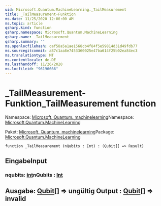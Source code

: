 ```yaml
---
uid: Microsoft.Quantum.MachineLearning._TailMeasurement
title: _TailMeasurement-Funktion
ms.date: 11/25/2020 12:00:00 AM
ms.topic: article
qsharp.kind: function
qsharp.namespace: Microsoft.Quantum.MachineLearning
qsharp.name: _TailMeasurement
qsharp.summary: ''
ms.openlocfilehash: caf58a5a1ae1568cb4f84f5e59814d31d49fdb77
ms.sourcegitcommit: a87c1aa8e7453360025e47ba614f25b02ea84ec3
ms.translationtype: MT
ms.contentlocale: de-DE
ms.lasthandoff: 11/26/2020
ms.locfileid: "96196666"
---
```

# <a name="_tailmeasurement-function"></a><span data-ttu-id="54f1c-102">_TailMeasurement-Funktion</span><span class="sxs-lookup"><span data-stu-id="54f1c-102">_TailMeasurement function</span></span>

<span data-ttu-id="54f1c-103">Namespace: [Microsoft. Quantum. machinelearning](xref:Microsoft.Quantum.MachineLearning)</span><span class="sxs-lookup"><span data-stu-id="54f1c-103">Namespace: [Microsoft.Quantum.MachineLearning](xref:Microsoft.Quantum.MachineLearning)</span></span>

<span data-ttu-id="54f1c-104">Paket: [Microsoft. Quantum. machinelearning](https://nuget.org/packages/Microsoft.Quantum.MachineLearning)</span><span class="sxs-lookup"><span data-stu-id="54f1c-104">Package: [Microsoft.Quantum.MachineLearning](https://nuget.org/packages/Microsoft.Quantum.MachineLearning)</span></span>




```qsharp
function _TailMeasurement (nQubits : Int) : (Qubit[] => Result)
```


## <a name="input"></a><span data-ttu-id="54f1c-105">Eingabe</span><span class="sxs-lookup"><span data-stu-id="54f1c-105">Input</span></span>

### <a name="nqubits--int"></a><span data-ttu-id="54f1c-106">nqubits: [int](xref:microsoft.quantum.lang-ref.int)</span><span class="sxs-lookup"><span data-stu-id="54f1c-106">nQubits : [Int](xref:microsoft.quantum.lang-ref.int)</span></span>





## <a name="output--qubit--__invalidresult__"></a><span data-ttu-id="54f1c-107">Ausgabe: [Qubit](xref:microsoft.quantum.lang-ref.qubit)[] => __ungültig <Result>__</span><span class="sxs-lookup"><span data-stu-id="54f1c-107">Output : [Qubit](xref:microsoft.quantum.lang-ref.qubit)[] => __invalid<Result>__</span></span> 

